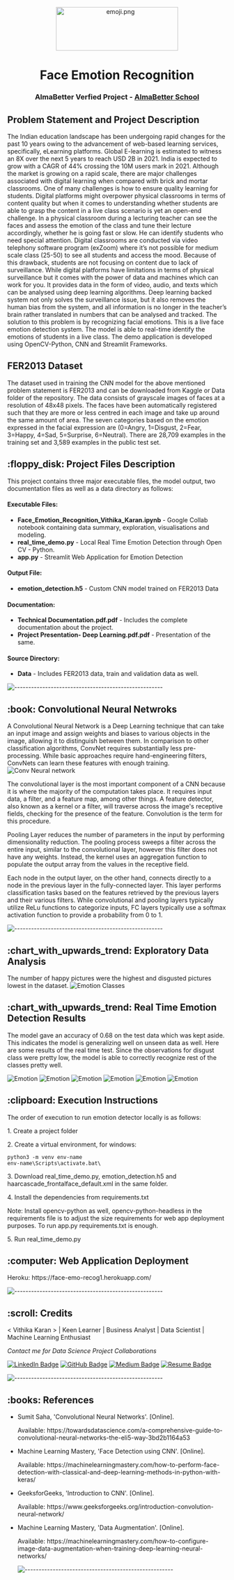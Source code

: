<p align="center"> 
  <img src="Images\emoji.png" alt="emoji.png" width="280px" height="100px">
</p>
<h1 align="center"> Face Emotion Recognition </h1>
<h3 align="center"> AlmaBetter Verfied Project - <a href="https://www.almabetter.com/"> AlmaBetter School </a> </h5>

<p align="center"> 
</p>
<h2> Problem Statement and Project Description</h2>

<p>The Indian education landscape has been undergoing rapid changes for the past 10 years owing to the advancement of web-based learning services, specifically, eLearning platforms. Global E-learning is estimated to witness an 8X over the next 5 years to reach USD 2B in 2021. India is expected to grow with a CAGR of 44% crossing the 10M users mark in 2021. Although the market is growing on a rapid scale, there are major challenges associated with digital learning when compared with brick and mortar classrooms. One of many challenges is how to ensure quality learning for students. Digital platforms might overpower physical classrooms in terms of content quality but when it comes to understanding whether students are able to grasp the content in a live class scenario is yet an open-end challenge. In a physical classroom during a lecturing teacher can see the faces and assess the emotion of the class and tune their lecture accordingly, whether he is going fast or slow. He can identify students who need special attention. Digital classrooms are conducted via video telephony software program (exZoom) where it’s not possible for medium scale class (25-50) to see all students and access the mood. Because of this drawback, students are not focusing on content due to lack of surveillance. While digital platforms have limitations in terms of physical surveillance but it comes with the power of data and machines which can work for you. It provides data in the form of video, audio, and texts which can be analysed using deep learning algorithms. Deep learning backed system not only solves the surveillance issue, but it also removes the human bias from the system, and all information is no longer in the teacher’s brain rather translated in numbers that can be analysed and tracked. 
The solution to this problem is by recognizing facial emotions. This is a live face emotion detection system. The model is able to real-time identify the emotions of students in a live class. The demo application is developed using OpenCV-Python, CNN and Streamlit Frameworks.<p>

<h2> FER2013 Dataset </h2>
<p>The dataset used in training the CNN model for the above mentioned problem statement is FER2013 and can be downloaded from Kaggle or Data folder of the repository. The data consists of grayscale images of faces at a resolution of 48x48 pixels. The faces have been automatically registered such that they are more or less centred in each image and take up around the same amount of area. The seven categories based on the emotion expressed in the facial expression are (0=Angry, 1=Disgust, 2=Fear, 3=Happy, 4=Sad, 5=Surprise, 6=Neutral). There are 28,709 examples in the training set and 3,589 examples in the public test set.
<p>

<h2> :floppy_disk: Project Files Description</h2>

<p>This project contains three major executable files, the model output, two documentation files as well as a data directory as follows:</p>
<h4>Executable Files:</h4>
<ul>
  <li><b>Face_Emotion_Recognition_Vithika_Karan.ipynb</b> - Google Collab notebook containing data summary, exploration, visualisations and modeling.</li>
  <li><b>real_time_demo.py</b> - Local Real Time Emotion Detection through Open CV - Python.</li>
  <li><b>app.py</b> - Streamlit Web Application for Emotion Detection</li>
</ul>

<h4>Output File:</h4>
<ul>
  <li><b>emotion_detection.h5</b> - Custom CNN model trained on FER2013 Data</li>
</ul>

<h4>Documentation:</h4>
<ul>
  <li><b>Technical Documentation.pdf.pdf</b> - Includes the complete documentation about the project.</li>
  <li><b>Project Presentation- Deep Learning.pdf.pdf</b> - Presentation of the same.</li>
</ul>

<h4>Source Directory:</h4>
<ul>
  <li><b>Data</b> - Includes FER2013 data, train and validation data as well.</li>
</ul>

![-----------------------------------------------------](https://raw.githubusercontent.com/andreasbm/readme/master/assets/lines/rainbow.png)

<h2> :book: Convolutional Neural Netwroks</h2>

<p>A Convolutional Neural Network is a Deep Learning technique that can take an input image and assign weights and biases to various objects in the image, allowing it to distinguish between them. In comparison to other classification algorithms, ConvNet requires substantially less pre-processing. While basic approaches require hand-engineering filters, ConvNets can learn these features with enough training.
<img src="Images/convnet.png" alt="Conv Neural network" style="max-width:80%;"></p>

<p>The convolutional layer is the most important component of a CNN because it is where the majority of the computation takes place. It requires input data, a filter, and a feature map, among other things. A feature detector, also known as a kernel or a filter, will traverse across the image's receptive fields, checking for the presence of the feature. Convolution is the term for this procedure.
</p>
<p>Pooling Layer reduces the number of parameters in the input by performing dimensionality reduction. The pooling process sweeps a filter across the entire input, similar to the convolutional layer, however this filter does not have any weights. Instead, the kernel uses an aggregation function to populate the output array from the values in the receptive field. <p>
<p>Each node in the output layer, on the other hand, connects directly to a node in the previous layer in the fully-connected layer.
This layer performs classification tasks based on the features retrieved by the previous layers and their various filters. While convolutional and pooling layers typically utilize ReLu functions to categorize inputs, FC layers typically use a softmax activation function to provide a probability from 0 to 1.
<p>


![-----------------------------------------------------](https://raw.githubusercontent.com/andreasbm/readme/master/assets/lines/rainbow.png)

<h2> :chart_with_upwards_trend: Exploratory Data Analysis</h2>
<p>The number of happy pictures were the highest and disgusted pictures lowest in the dataset.
<img src="Images/classdist.png" alt="Emotion Classes" style="max-width:40%;"></p>

<h2> :chart_with_upwards_trend: Real Time Emotion Detection Results</h2>
<p>The model gave an accuracy of 0.68 on the test data which was kept aside. This indicates the model is generalizing well on unseen data as well. Here are some results of the real time test. Since the observations for disgust class were pretty low, the model is able to correctly recognize rest of the classes pretty well.<p>
<p>
            <img src="Images/happy.png.png" alt="Emotion" style="max-width:40%;">
            <img src="Images/sad.png.png" alt="Emotion" style="max-width:40%;">
            <img src="Images/neutral.png.png" alt="Emotion" style="max-width:40%;">
            <img src="Images/angry.png.png" alt="Emotion" style="max-width:40%;">
            <img src="Images/fear.png.png" alt="Emotion" style="max-width:40%;">
            <img src="Images/surprise.png.png" alt="Emotion" style="max-width:40%;"> <p>

<h2> :clipboard: Execution Instructions</h2>
<p>The order of execution to run emotion detector locally is as follows:</p>
<p>1. Create a project folder</p>
<p>2. Create a virtual environment, for windows:</p>


```
python3 -m venv env-name
env-name\Scripts\activate.bat\
```

<p>3. Download real_time_demo.py, emotion_detection.h5 and haarcascade_frontalface_default.xml in the same folder.</p>
<p>4. Install the dependencies from requirements.txt <p>
<p>Note: Install opencv-python as well, opencv-python-headless in the requirements file is to adjust the size requirements for web app deployment purposes. To run app.py requirements.txt is enough.<p>
<p>5. Run real_time_demo.py<p>

<h2> :computer: Web Application Deployment</h2>
<p> Heroku: https://face-emo-recog1.herokuapp.com/ <p>


![-----------------------------------------------------](https://raw.githubusercontent.com/andreasbm/readme/master/assets/lines/rainbow.png)

<!-- CREDITS -->
<h2 id="credits"> :scroll: Credits</h2>

< Vithika Karan > | Keen Learner | Business Analyst | Data Scientist | Machine Learning Enthusiast

<p> <i> Contact me for Data Science Project Collaborations</i></p>


[![LinkedIn Badge](https://img.shields.io/badge/LinkedIn-0077B5?style=for-the-badge&logo=linkedin&logoColor=white)](https://www.linkedin.com/in/vithika-karan/)
[![GitHub Badge](https://img.shields.io/badge/GitHub-100000?style=for-the-badge&logo=github&logoColor=white)](https://github.com/vithika-karan)
[![Medium Badge](https://img.shields.io/badge/Medium-1DA1F2?style=for-the-badge&logo=medium&logoColor=white)](https://medium.com/@vithika16k)
[![Resume Badge](https://img.shields.io/badge/resume-0077B5?style=for-the-badge&logo=resume&logoColor=white)](https://drive.google.com/drive/folders/1Y_MuQu-nm_EWUGiFsydd-c4EkaLeAkZi?usp=sharing)


![-----------------------------------------------------](https://raw.githubusercontent.com/andreasbm/readme/master/assets/lines/rainbow.png)
<h2> :books: References</h2>
<ul>
  <li><p>Sumit Saha, 'Convolutional Neural Networks'. [Online].</p>
      <p>Available: https://towardsdatascience.com/a-comprehensive-guide-to-convolutional-neural-networks-the-eli5-way-3bd2b1164a53</p>
  </li>
  <li><p>Machine Learning Mastery, 'Face Detection using CNN'. [Online].</p>
      <p>Available: https://machinelearningmastery.com/how-to-perform-face-detection-with-classical-and-deep-learning-methods-in-python-with-keras/</p>
  </li>
  <li><p>GeeksforGeeks, 'Introduction to CNN'. [Online].</p>
      <p>Available: https://www.geeksforgeeks.org/introduction-convolution-neural-network/</p>
  </li>
  <li><p>Machine Learning Mastery, 'Data Augmentation'. [Online].</p>
      <p>Available: https://machinelearningmastery.com/how-to-configure-image-data-augmentation-when-training-deep-learning-neural-networks/</p>
  </li>



![-----------------------------------------------------](https://raw.githubusercontent.com/andreasbm/readme/master/assets/lines/rainbow.png)

